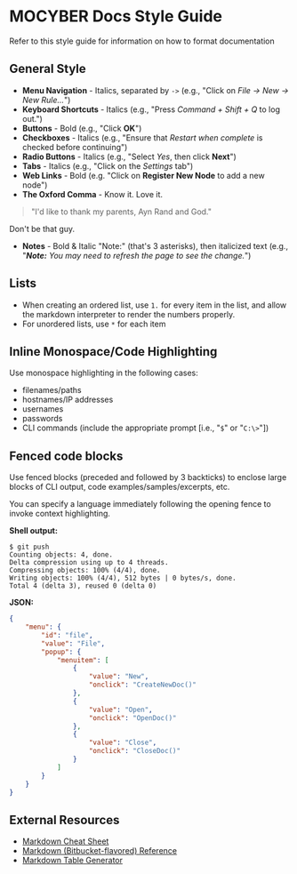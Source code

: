 # MOCYBER Docs Style Guide

Refer to this style guide for information on how to format documentation

## General Style

* **Menu Navigation** - Italics, separated by `->` (e.g., "Click on *File -> New -> New Rule...*")
* **Keyboard Shortcuts** - Italics (e.g., "Press *Command + Shift + Q* to log out.")
* **Buttons** - Bold (e.g., "Click **OK**")
* **Checkboxes** - Italics (e.g., "Ensure that *Restart when complete* is checked before continuing")
* **Radio Buttons** - Italics (e.g., "Select *Yes*, then click **Next**")
* **Tabs** - Italics (e.g., "Click on the *Settings* tab")
* **Web Links** - Bold (e.g. "Click on **Register New Node** to add a new node")
* **The Oxford Comma** - Know it. Love it.  

>"I'd like to thank my parents, Ayn Rand and God."

  Don't be that guy.

* **Notes** - Bold & Italic "Note:" (that's 3 asterisks), then italicized text (e.g.,  "***Note:*** *You may need to refresh the page to see the change.*")

## Lists

* When creating an ordered list, use `1.` for every item in the list, and allow the markdown interpreter to render the numbers properly.
* For unordered lists, use `*` for each item

## Inline Monospace/Code Highlighting

Use monospace highlighting in the following cases:

* filenames/paths
* hostnames/IP addresses
* usernames
* passwords
* CLI commands (include the appropriate prompt [i.e., "`$`" or "`C:\>`"])

## Fenced code blocks

Use fenced blocks (preceded and followed by 3 backticks) to enclose large blocks of CLI output, code examples/samples/excerpts, etc.

You can specify a language immediately following the opening fence to invoke context highlighting.

**Shell output:**
```
$ git push
Counting objects: 4, done.
Delta compression using up to 4 threads.
Compressing objects: 100% (4/4), done.
Writing objects: 100% (4/4), 512 bytes | 0 bytes/s, done.
Total 4 (delta 3), reused 0 (delta 0)
```

**JSON:**
```json
{
    "menu": {
        "id": "file",
        "value": "File",
        "popup": {
            "menuitem": [
                {
                    "value": "New",
                    "onclick": "CreateNewDoc()"
                },
                {
                    "value": "Open",
                    "onclick": "OpenDoc()"
                },
                {
                    "value": "Close",
                    "onclick": "CloseDoc()"
                }
            ]
        }
    }
}
```

## External Resources

* [Markdown Cheat Sheet](https://github.com/adam-p/markdown-here/wiki/Markdown-Cheatsheet)
* [Markdown (Bitbucket-flavored) Reference](https://bitbucket.org/tutorials/markdowndemo/overview)
* [Markdown Table Generator](http://www.tablesgenerator.com/markdown_tables)